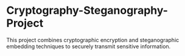 # Cryptography-Steganography-Project
This project combines cryptographic encryption and steganographic embedding techniques to securely transmit sensitive information. 
